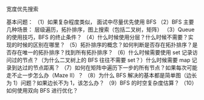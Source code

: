 宽度优先搜索

基本问题：
（1）如果复杂程度类似， 面试中尽量优先使用 BFS
（2）BFS 主要几种场景： 层级遍历，拓扑排序，图上搜索（包括二叉树，矩阵）
（3）Queue 的使用技巧，BFS 的终止条件？
（4）什么时候使用分层？什么时候不需要？实现的时候的区别在哪里？
（5）拓扑排序的概念？如何判断是否存在拓扑排序？是否存在唯一的拓扑排序？找到所有拓扑排序？
（6）什么时候需要使用 set 记录访问过的节点？（为什么二叉树上的 BFS 往往不需要 set？）什么时候需要 map 记录到达过的节点距离？
（7）如何在矩阵中遍历下一步的所有节点？如果每次可能走不止一步怎么办（Maze II）？
（8）为什么 BFS 解决的基本都是简单图（边长为 1）问题？如果边长不为 1，该怎么办？
（9）BFS 的时空复杂度估算？
（10）如何使用双向 BFS 进行优化？
